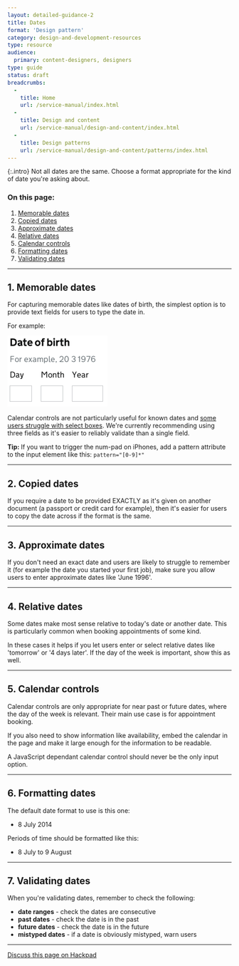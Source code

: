 ```yaml
---
layout: detailed-guidance-2
title: Dates
format: 'Design pattern' 
category: design-and-development-resources
type: resource
audience:
  primary: content-designers, designers
type: guide
status: draft
breadcrumbs:
  -
    title: Home
    url: /service-manual/index.html
  -
    title: Design and content
    url: /service-manual/design-and-content/index.html
  -
    title: Design patterns
    url: /service-manual/design-and-content/patterns/index.html
---
```


{:.intro}
Not all dates are the same. Choose a format appropriate for the kind of date you're asking about.


### On this page:

1. [Memorable dates](#memorable-dates)
2. [Copied dates](#copied-dates)
3. [Approximate dates](#approximate-dates)
4. [Relative dates](#relative-dates)
5. [Calendar controls](#calendar-controls)
6. [Formatting dates](#formatting-dates)
7. [Validating dates](#validating-dates)

---

<h2 class="heading-36" id="memorable-dates">1. Memorable dates</h2>


For capturing memorable dates like dates of birth, the simplest option is to provide text fields for users to type the date in.

For example:

<div class="example">
  <img src="/service-manual/assets/images/design-patterns/date-of-birth.png" alt="An example of a date of birth picker">
</div>

Calendar controls are not particularly useful for known dates and [some users struggle with select boxes](https://designnotes.blog.gov.uk/2013/12/05/asking-for-a-date-of-birth/).
We're currently recommending using three fields as it's easier to reliably validate than a single field.

**Tip:** If you want to trigger the num-pad on iPhones, add a pattern attribute to the input element like this: `pattern="[0-9]*"`

---

<h2 class="heading-36" id="copied-dates">2. Copied dates</h2>

If you require a date to be provided EXACTLY as it's given on another document (a passport or credit card for example),
then it's easier for users to copy the date across if the format is the same.

---

<h2 class="heading-36" id="approximate-dates">3. Approximate dates</h2> 

If you don't need an exact date and users are likely to struggle to remember it (for example the date you started your first job),
make sure you allow users to enter approximate dates like 'June 1996'.

---

<h2 class="heading-36" id="relative-dates">4. Relative dates</h2> 

Some dates make most sense relative to today's date or another date.
This is particularly common when booking appointments of some kind.

In these cases it helps if you let users enter or select relative dates like 'tomorrow' or '4 days later'.
If the day of the week is important, show this as well. 

---

<h2 class="heading-36" id="calendar-controls">5. Calendar controls</h2> 

Calendar controls are only appropriate for near past or future dates, where the day of the week is relevant.
Their main use case is for appointment booking.

If you also need to show information like availability, embed the calendar in the page and make it large enough for
the information to be readable.

A JavaScript dependant calendar control should never be the only input option.

---

<h2 class="heading-36" id="formatting-dates">6. Formatting dates</h2> 

The default date format to use is this one:

* 8 July 2014

Periods of time should be formatted like this:

* 8 July to 9 August


---

<h2 class="heading-36" id="validating-dates">7. Validating dates</h2>

When you're validating dates, remember to check the following:

* **date ranges** - check the dates are consecutive
* **past dates** - check the date is in the past
* **future dates** - check the date is in the future
* **mistyped dates** - if a date is obviously mistyped, warn users

---

[Discuss this page on Hackpad](https://designpatterns.hackpad.com/General-dates-vpx6XlVjIbE)

